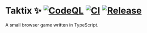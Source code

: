 # Taktix ✨ [![CodeQL](https://github.com/matthieu-locussol/taktix-app/actions/workflows/github-code-scanning/codeql/badge.svg)](https://github.com/matthieu-locussol/taktix-app/actions/workflows/github-code-scanning/codeql) [![CI](https://github.com/matthieu-locussol/taktix-app/actions/workflows/ci.yml/badge.svg)](https://github.com/matthieu-locussol/taktix-app/actions/workflows/ci.yml) [![Release](https://img.shields.io/github/v/release/matthieu-locussol/taktix-app?label=Release&logo=github)](https://github.com/matthieu-locussol/taktix-app/releases/latest)

A small browser game written in TypeScript.
